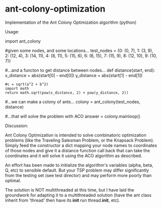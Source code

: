 # ant-colony-optimization
Implementation of the Ant Colony Optimization algorithm (python)

Usage:

import ant_colony
		
#given some nodes, and some locations...
test_nodes = {0: (0, 7), 1: (3, 9), 2: (12, 4), 3: (14, 11), 4: (8, 11), 5: (15, 6), 6: (6, 15), 7: (15, 9), 8: (12, 10), 9: (10, 7)}

#...and a functon to get distance between nodes...
def distance(start, end):
	x_distance = abs(start[0] - end[0])
	y_distance = abs(start[1] - end[1])
	
	#c = sqrt(a^2 + b^2)
	import math	
	return math.sqrt(pow(x_distance, 2) + pow(y_distance, 2))

#...we can make a colony of ants...
colony = ant_colony(test_nodes, distance)

#...that will solve the problem with ACO
answer = colony.mainloop()

Discussion:

Ant Colony Optimization is intended to solve combinatoric optimization problems 
(like the Traveling Salesman Problem, or the Knapsack Problem). Simply feed the constructor a dict mapping your node names to
coordinates of those nodes and give it a distance function call back that can take the coordinates and it will solve it using
the ACO algorithm as described.

An effort has been made to initialize the algorithm's variables (alpha, beta, Q, etc) to sensible default. But your TSP problem
may differ significantly from the testing set (see test director) and may perform more poorly than optimal.

The solution is NOT multithreaded at this time, but I have laid the groundwork for adapting it to a multithreaded solution
(have the ant class inherit from 'thread' then have its __init__ run thread.__init__, etc).
